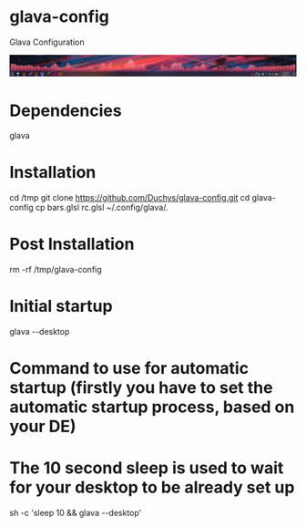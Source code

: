 # glava-config
Glava Configuration

![alt text](https://github.com/duchys/glava-config/blob/master/example.png?raw=true)

# Dependencies
glava

# Installation
cd /tmp
git clone https://github.com/Duchys/glava-config.git
cd glava-config
cp bars.glsl rc.glsl ~/.config/glava/.

# Post Installation
rm -rf /tmp/glava-config

# Initial startup
glava --desktop

# Command to use for automatic startup (firstly you have to set the automatic startup process, based on your DE)
# The 10 second sleep is used to wait for your desktop to be already set up
sh -c 'sleep 10 && glava --desktop'
